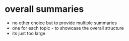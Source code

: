 
# overall summaries

- no other choice but to provide multiple summaries
- one for each topic - to showcase the overall structure
- its just too large

